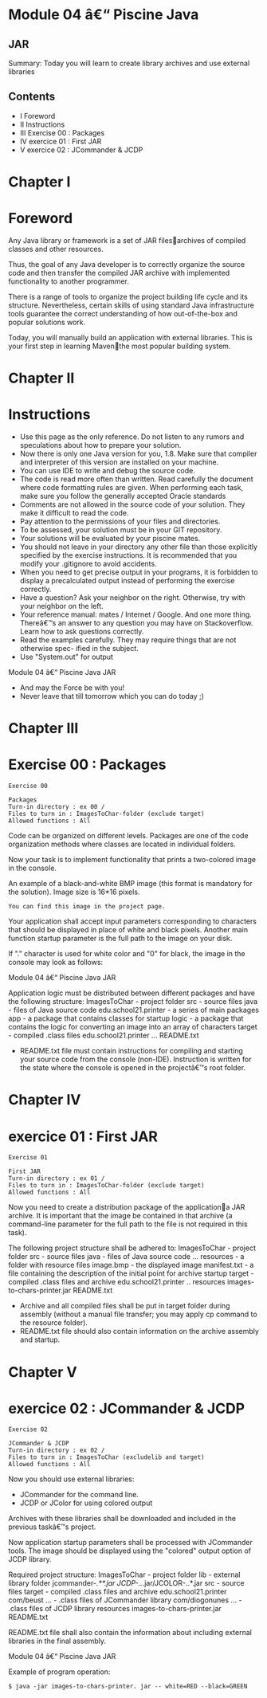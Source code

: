 # Module 04 â€“ Piscine Java

## JAR

Summary: Today you will learn to create library archives and use external libraries



## Contents

- I Foreword
- II Instructions
- III Exercise 00 : Packages
- IV exercice 01 : First JAR
- V exercice 02 : JCommander & JCDP


# Chapter I

# Foreword

Any Java library or framework is a set of JAR filesarchives of compiled classes and
other resources.

Thus, the goal of any Java developer is to correctly organize the source code and then
transfer the compiled JAR archive with implemented functionality to another programmer.

There is a range of tools to organize the project building life cycle and its structure.
Nevertheless, certain skills of using standard Java infrastructure tools guarantee the
correct understanding of how out-of-the-box and popular solutions work.

Today, you will manually build an application with external libraries. This is your first
step in learning Maventhe most popular building system.


# Chapter II

# Instructions

- Use this page as the only reference. Do not listen to any rumors and speculations
    about how to prepare your solution.
- Now there is only one Java version for you, 1.8. Make sure that compiler and
    interpreter of this version are installed on your machine.
- You can use IDE to write and debug the source code.
- The code is read more often than written. Read carefully the document where code
    formatting rules are given. When performing each task, make sure you follow the
    generally accepted Oracle standards
- Comments are not allowed in the source code of your solution. They make it difficult
    to read the code.
- Pay attention to the permissions of your files and directories.
- To be assessed, your solution must be in your GIT repository.
- Your solutions will be evaluated by your piscine mates.
- You should not leave in your directory any other file than those explicitly specified
    by the exercise instructions. It is recommended that you modify your .gitignore to
    avoid accidents.
- When you need to get precise output in your programs, it is forbidden to display a
    precalculated output instead of performing the exercise correctly.
- Have a question? Ask your neighbor on the right. Otherwise, try with your neighbor
    on the left.
- Your reference manual: mates / Internet / Google. And one more thing. Thereâ€™s an
    answer to any question you may have on Stackoverflow. Learn how to ask questions
    correctly.
- Read the examples carefully. They may require things that are not otherwise spec-
    ified in the subject.
- Use "System.out" for output


Module 04 â€“ Piscine Java JAR

- And may the Force be with you!
- Never leave that till tomorrow which you can do today ;)


# Chapter III

# Exercise 00 : Packages

```
Exercise 00
```
```
Packages
Turn-in directory : ex 00 /
Files to turn in : ImagesToChar-folder (exclude target)
Allowed functions : All
```
Code can be organized on different levels. Packages are one of the code organization
methods where classes are located in individual folders.

Now your task is to implement functionality that prints a two-colored image in the console.

An example of a black-and-white BMP image (this format is mandatory for the solution).
Image size is 16*16 pixels.

```
You can find this image in the project page.
```
Your application shall accept input parameters corresponding to characters that should
be displayed in place of white and black pixels. Another main function startup parameter
is the full path to the image on your disk.

If "." character is used for white color and "0" for black, the image in the console may
look as follows:


Module 04 â€“ Piscine Java JAR

Application logic must be distributed between different packages and have the following
structure:
ImagesToChar - project folder
src - source files
java - files of Java source code
edu.school21.printer - a series of main packages
app - a package that contains classes for startup
logic - a package that contains the logic for converting an image into an
array of characters
target - compiled .class files
edu.school21.printer ...
README.txt

- README.txt file must contain instructions for compiling and starting your source
    code from the console (non-IDE). Instruction is written for the state where the
    console is opened in the projectâ€™s root folder.


# Chapter IV

# exercice 01 : First JAR

```
Exercise 01
```
```
First JAR
Turn-in directory : ex 01 /
Files to turn in : ImagesToChar-folder (exclude target)
Allowed functions : All
```
Now you need to create a distribution package of the applicationa JAR archive. It is
important that the image be contained in that archive (a command-line parameter for
the full path to the file is not required in this task).

The following project structure shall be adhered to:
ImagesToChar - project folder
src - source files
java - files of Java source code
...
resources - a folder with resource files
image.bmp - the displayed image
manifest.txt - a file containing the description of the initial point for archive
startup
target - compiled .class files and archive
edu.school21.printer ..
resources
images-to-chars-printer.jar
README.txt

- Archive and all compiled files shall be put in target folder during assembly (without
    a manual file transfer; you may apply cp command to the resource folder).
- README.txt file should also contain information on the archive assembly and
    startup.


# Chapter V

# exercice 02 : JCommander & JCDP

```
Exercise 02
```
```
JCommander & JCDP
Turn-in directory : ex 02 /
Files to turn in : ImagesToChar (excludelib and target)
Allowed functions : All
```
Now you should use external libraries:

- JCommander for the command line.
- JCDP or JColor for using colored output

Archives with these libraries shall be downloaded and included in the previous taskâ€™s
project.

Now application startup parameters shall be processed with JCommander tools. The
image should be displayed using the "colored" output option of JCDP library.

Required project structure:
ImagesToChar - project folder
lib - external library folder
jcommander-*.**.jar
JCDP-*.*.*.jar/JCOLOR-*.*.*.jar
src - source files
target - compiled .class files and archive
edu.school21.printer
com/beust ... - .class files of JCommander library
com/diogonunes ... - .class files of JCDP library
resources
images-to-chars-printer.jar
README.txt

README.txt file shall also contain the information about including external libraries in
the final assembly.


Module 04 â€“ Piscine Java JAR

Example of program operation:

```
$ java -jar images-to-chars-printer. jar -- white=RED --black=GREEN
```